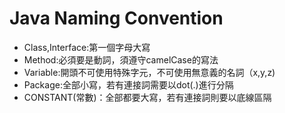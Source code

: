 # Java Naming Convention
* Class,Interface:第一個字母大寫
* Method:必須要是動詞，須遵守camelCase的寫法
* Variable:開頭不可使用特殊字元，不可使用無意義的名詞（x,y,z)
* Package:全部小寫，若有連接詞需要以dot(.)進行分隔
* CONSTANT(常數)：全部都要大寫，若有連接詞則要以底線區隔
